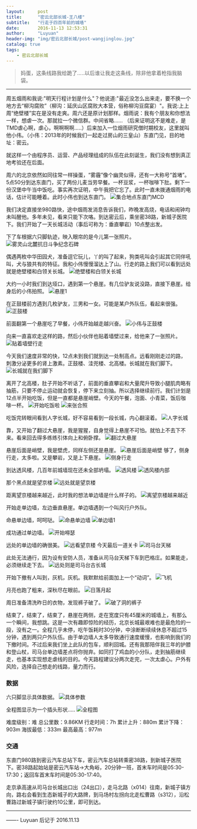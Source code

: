 ```yaml
---
layout:     post
title:      "密云北部长城-王八楼"
subtitle:   "行走于四百年前的城墙"
date:       2016-11-13 12:53:31
author:     "Luyuan"
header-img: "img/密云北部长城/post-wangjinglou.jpg"
catalog: true
tags:
    - 密云北部长城
---
```


>妈蛋，这条线路我给跪了.....以后谁让我走这条线，除非他拿着枪指我脑袋。

---


  周五烟雨和我说:"明天行程计划是什么"？他说道:"最近没怎么出来走，要不换一个地方去“柳沟腐败”（柳沟：延庆山区腐败大本营，俗称柳沟豆腐宴）"。我说:上上周“绝壁楼”实在是没有走爽。周六还是原计划那样。烟雨说：我有个朋友和你想法一样，想虐一次。那就拉一个微信群。中间省略…… （后来证明这不是难走，是TMD虐心啊，虐心，啊啊啊啊.....）后来加入一位烟雨研究僧时期校友，这里就叫他小伟。（小伟：2013年的时候我们一起走过房山的三皇山）东直门见，目的地址：密云。


  就这样一个由程序员、运营、产品经理组成的队伍在此刻诞生，我们没有想到真正地考验还在后面。


  周六的北京依然如同往常一样操蛋，“雾霾”像个幽灵似得，还有一大称号“首堵”。5点50分到达东直门，买了两份儿麦当劳早餐。一杯豆浆，一杯咖啡下肚。剩下一份汉堡中午当中饭吃。事实再次证明，中午我把它忘了。此时一直未拨通烟雨的电话，估计可能睡着。此时小伟也到达东直门。
  ![集合地点东直门MCD](/img/密云北部长城/集合地点东直门MCD.jpg)

  我们决定直接坐980路快，途中烟雨发消息告诉我们，昨晚发高烧，电话和闹钟均未叫醒他。多年未见，看来只能下次咯。到达密云后，乘坐密38路，新城子医院下。我们开始了一天长城活动（事后可称为：垂直攀岩）10点整出发。

  下了车根据六只脚轨迹，映入眼帘的是今儿第一张照片。
   ![雾灵山北麓抗日斗争纪念石碑](/img/密云北部长城/雾灵山北麓抗日斗争纪念石碑.jpg)

  偶遇两枚中华田园犬，准备逗它玩儿，丫的叫了起来，狗类吼叫会引起其它同伴吼叫，犬与狼共有的特征。我和小伟慢慢溜达上了山。行走的路上我们可以看到远处就是绝壁楼和白领关长城。
   ![绝壁楼和白领关长城](/img/密云北部长城/绝壁楼和白领关长城.jpg)

  大约一小时我们到达垭口，遇到第一个悬崖。有几位驴友说没路，直接下悬崖。给身后的小伟拍照。
   ![悬崖1](/img/密云北部长城/悬崖1.jpg)

  在正鼓楼前方遇到几枚驴友，三男和一女。可能是某户外队伍，看起来很强。
   ![正鼓楼](/img/密云北部长城/正鼓楼.jpg)

  前面翻第一个悬崖吃了早餐，小伟开始越走越兴奋。
   ![小伟与正鼓楼](/img/密云北部长城/小伟与正鼓楼.jpg)

  向来一直喜欢走这样的路，然后小伙伴也贴着墙壁过来，给他来了一张照片。
   ![贴着墙壁行走](/img/密云北部长城/贴着墙壁行走.jpg)

  今天我们速度非常的快，12点未到我们就到达一处制高点。远看刚刚走过的路，刺激分泌更多的肾上激素。正鼓楼、洼兜楼、北高楼。长城就在我们脚下。
   ![长城就在我们脚下](/img/密云北部长城/长城就在我们脚下.jpg)

  离开了北高楼，肚子开始不听话了，前面的垂直攀岩和大量爬升导致小腿肌肉略有抽筋，只要不停止运动就会恢复，停下来立刻抽。所以选择继续前行。我们计划是12点半开始吃饭，但是一直都是悬崖峭壁。今天的午餐，泡面、小青菜，饭后咖啡一杯。
   ![开始吃饭啦](/img/密云北部长城/开始吃饭啦.jpg)
   ![来张合照](/img/密云北部长城/来张合照.jpg)

  吃饭完转眼间看到人字长城，好不容易看到一段长城，内心翻滚着。
   ![人字长城](/img/密云北部长城/人字长城.jpg)

  靠，又开始了翻过大悬崖，我是猩猩，自身觉得上悬崖不可怕。就怕上不去下不来。看来回去得多练练引体向上和俯卧撑。
   ![翻过大悬崖](/img/密云北部长城/翻过大悬崖.jpg)

  悬崖后面是峭壁，我是壁虎，同样左侧还是悬崖。
   ![悬崖后面是峭壁](/img/密云北部长城/悬崖后面是峭壁.jpg)
  够了，侧身行走，太多啦。又是攀岩，又是上下悬崖。
   ![侧身行走](/img/密云北部长城/侧身行走.jpg)

  到达透风楼，几百年前城墙现在还未全部坍塌。
   ![透风楼](/img/密云北部长城/透风楼.jpg)
   ![透风楼内部](/img/密云北部长城/透风楼内部.jpg)

  那个黑点就是望京楼
   ![远处就是望京楼](/img/密云北部长城/远处就是望京楼.jpg)

  距离望京楼越来越近，此时我的想法单边墙是什么样子的。
   ![离望京楼越来越近](/img/密云北部长城/离望京楼越来越近.jpg)

  开始走单边墙，左边垂直悬崖。单边墙遇到一个叫风行户外队。

  命悬单边墙，呵呵哒。
   ![命悬单边墙](/img/密云北部长城/命悬单边墙.jpg)
   ![单边墙1](/img/密云北部长城/单边墙1.jpg)

  成功通过单边墙。
   ![开始嘚瑟](/img/密云北部长城/开始嘚瑟.jpg)

  远处的单边墙的确很美。
   ![远看望京楼](/img/密云北部长城/远看望京楼.jpg)
  今天最后一道关卡
   ![司马台天梯](/img/密云北部长城/司马台天梯.jpg)

  此处无法通行，因为设有安防人员，准备从司马台天梯下车到巴格庄。如果能走，必须继续走下去。
   ![远处则是司马台古长城](/img/密云北部长城/远处则是司马台古长城.jpg)

  开始下撤有人叫到，灰机，灰机。我默默给前面加上一个“动词”。
   ![飞机](/img/密云北部长城/飞机.jpg)

  月亮也跑了粗来，深秋尽在眼前。
   ![日落月起](/img/密云北部长城/日落月起.jpg)

  周日准备清洗昨日的衣物，发现裤子破了。
   ![破了洞的裤子](/img/密云北部长城/破了洞的裤子.jpg)



  结束了，结束了，结束了，悬崖在两侧，走在宽度只有45厘米的城墙上，有那么一个瞬间，我想跳。这是一次有趣即惊险的经历，北京长城最艰难也是最危险的一段，没有之一。全程几乎未停，吃午饭耗时30分钟，中涂断断续续休息不超过15分钟，遇到两只户外队伍。由于单边墙人太多导致通行速度缓慢，也影响到我们的下撤时间。不过后来我们坐上此队的包车，顺利回城。还有我那陪伴我三年的护膝和登山杖，司马台单边墙差点将你抛弃。如同打了鸡血的小分队，走到抽筋继续走，也基本实现想走虐线的目的。今天路程建议分两次走完，一次太虐心。户外有风险，选择自己想走的线路，量力而行。

### 数据
六只脚显示具体数据。
![具体参数](/img/密云北部长城/具体参数.jpeg)

全程图显示为一个插头形状.....
![全程图](/img/密云北部长城/全程图.jpg)

难度级别：难
总公里数：9.86KM
行走时间：7h
累计上升：880m
累计下降：903m
海拔最低：333m
最高最高：977m


### 交通
东直门980路到密云汽车总站下车，密云汽车总站转乘密38路，到新城子医院下。密38路起始站是密云汽车站→大角峪，20分钟一班，首末车时间是05:30-17:30；返回车首末车时间是05:30-17:40。

走京承高速从司马台长城出口出（24出口），走马北路（x014）往南，新城子镇方向，路右会看到生态新城子的大路牌，到马场村左拐向北走松曹路（s312），沿松曹路过新城子镇行驶约10公里，即可到达。

---

——- Luyuan 后记于 2016.11.13
